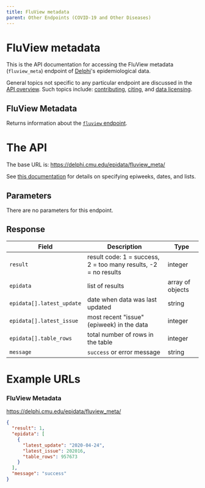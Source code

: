 ```yaml
---
title: FluView metadata
parent: Other Endpoints (COVID-19 and Other Diseases)
---
```


# FluView metadata

This is the API documentation for accessing the FluView metadata
(`fluview_meta`) endpoint of [Delphi](https://delphi.cmu.edu/)'s epidemiological
data.

General topics not specific to any particular endpoint are discussed in the
[API overview](README.md). Such topics include:
[contributing](README.md#contributing), [citing](README.md#citing), and
[data licensing](README.md#data-licensing).

## FluView Metadata

Returns information about the [`fluview` endpoint](fluview.md).

# The API

The base URL is: https://delphi.cmu.edu/epidata/fluview_meta/

See [this documentation](README.md) for details on specifying epiweeks, dates, and lists.

## Parameters

There are no parameters for this endpoint.

## Response

| Field                     | Description                                                     | Type             |
|---------------------------|-----------------------------------------------------------------|------------------|
| `result`                  | result code: 1 = success, 2 = too many results, -2 = no results | integer          |
| `epidata`                 | list of results                                                 | array of objects |
| `epidata[].latest_update` | date when data was last updated                                 | string           |
| `epidata[].latest_issue`  | most recent "issue" (epiweek) in the data                       | integer          |
| `epidata[].table_rows`    | total number of rows in the table                               | integer          |
| `message`                 | `success` or error message                                      | string           |

# Example URLs

### FluView Metadata
https://delphi.cmu.edu/epidata/fluview_meta/

```json
{
  "result": 1,
  "epidata": [
    {
      "latest_update": "2020-04-24",
      "latest_issue": 202016,
      "table_rows": 957673
    }
  ],
  "message": "success"
}
```
